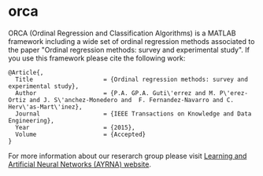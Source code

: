 # orca

ORCA (Ordinal Regression and Classification Algorithms) is a MATLAB framework including a wide set of ordinal regression methods associated to the paper "Ordinal regression methods: survey and experimental study". If you use this framework please cite the following work:

```
@Article{,
  Title                    = {Ordinal regression methods: survey and experimental study},
  Author                   = {P.A. GP.A. Guti\'errez and M. P\'erez-Ortiz and J. S\'anchez-Monedero and  F. Fernandez-Navarro and C. Herv\'as-Mart\'inez},
  Journal                  = {IEEE Transactions on Knowledge and Data Engineering},
  Year                     = {2015},
  Volume                   = {Accepted}
}
```

For more information about our reserarch group please visit [Learning and Artificial Neural Networks (AYRNA) website](http://www.uco.es/grupos/ayrna/index.php/en).
